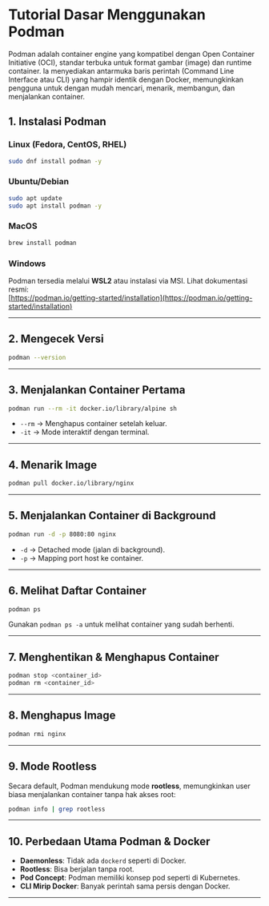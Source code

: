 # Tutorial Dasar Menggunakan Podman

Podman adalah container engine yang kompatibel dengan Open Container Initiative (OCI), standar terbuka untuk format gambar (image) dan runtime container. Ia menyediakan antarmuka baris perintah (Command Line Interface atau CLI) yang hampir identik dengan Docker, memungkinkan pengguna untuk dengan mudah mencari, menarik, membangun, dan menjalankan container.

## 1. Instalasi Podman

### Linux (Fedora, CentOS, RHEL)

```bash
sudo dnf install podman -y
```

### Ubuntu/Debian

```bash
sudo apt update
sudo apt install podman -y
```

### MacOS

```bash
brew install podman
```

### Windows

Podman tersedia melalui **WSL2** atau instalasi via MSI. Lihat dokumentasi resmi:  
[https://podman.io/getting-started/installation](https://podman.io/getting-started/installation)

---

## 2. Mengecek Versi

```bash
podman --version
```

---

## 3. Menjalankan Container Pertama

```bash
podman run --rm -it docker.io/library/alpine sh
```

- `--rm` → Menghapus container setelah keluar.
- `-it` → Mode interaktif dengan terminal.

---

## 4. Menarik Image

```bash
podman pull docker.io/library/nginx
```

---

## 5. Menjalankan Container di Background

```bash
podman run -d -p 8080:80 nginx
```

- `-d` → Detached mode (jalan di background).
- `-p` → Mapping port host ke container.

---

## 6. Melihat Daftar Container

```bash
podman ps
```

Gunakan `podman ps -a` untuk melihat container yang sudah berhenti.

---

## 7. Menghentikan & Menghapus Container

```bash
podman stop <container_id>
podman rm <container_id>
```

---

## 8. Menghapus Image

```bash
podman rmi nginx
```

---

## 9. Mode Rootless

Secara default, Podman mendukung mode **rootless**, memungkinkan user biasa menjalankan container tanpa hak akses root:

```bash
podman info | grep rootless
```

---

## 10. Perbedaan Utama Podman & Docker

- **Daemonless**: Tidak ada `dockerd` seperti di Docker.
- **Rootless**: Bisa berjalan tanpa root.
- **Pod Concept**: Podman memiliki konsep pod seperti di Kubernetes.
- **CLI Mirip Docker**: Banyak perintah sama persis dengan Docker.

---
